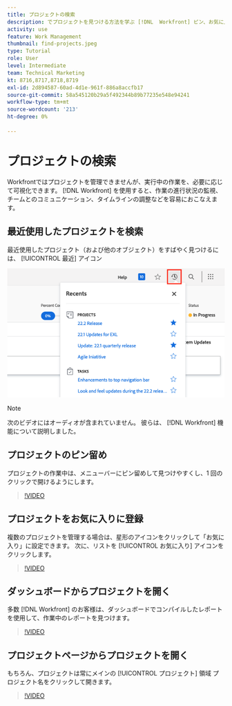 ```yaml
---
title: プロジェクトの検索
description: でプロジェクトを見つける方法を学ぶ [!DNL  Workfront] ピン、お気に入り、ダッシュボード、および [!UICONTROL プロジェクト] ページ。
activity: use
feature: Work Management
thumbnail: find-projects.jpeg
type: Tutorial
role: User
level: Intermediate
team: Technical Marketing
kt: 8716,8717,8718,8719
exl-id: 2d894587-60ad-4d1e-961f-886a8accfb17
source-git-commit: 58a545120b29a5f492344b89b77235e548e94241
workflow-type: tm+mt
source-wordcount: '213'
ht-degree: 0%

---
```


# プロジェクトの検索

Workfrontではプロジェクトを管理できませんが、実行中の作業を、必要に応じて可視化できます。 [!DNL Workfront] を使用すると、作業の進行状況の監視、チームとのコミュニケーション、タイムラインの調整などを容易におこなえます。

<!---
In this section, you will learn how to:

Find your projects in [!DNL Workfront]
Make your project visible to stakeholders
Find project communications
Use [!DNL Workfront] features when reviewing the task list to monitor project progress
--->

## 最近使用したプロジェクトを検索

最近使用したプロジェクト（および他のオブジェクト）をすばやく見つけるには、 [!UICONTROL 最近] アイコン

![[!UICONTROL ステータス] プロジェクトヘッダーで展開されたフィールド](assets/recents.png)

>[!NOTE]
>
>次のビデオにはオーディオが含まれていません。 彼らは、 [!DNL Workfront] 機能について説明しました。

## プロジェクトのピン留め

プロジェクトの作業中は、メニューバーにピン留めして見つけやすくし、1 回のクリックで開けるようにします。

>[!VIDEO](https://video.tv.adobe.com/v/335038/?quality=12)

## プロジェクトをお気に入りに登録

複数のプロジェクトを管理する場合は、星形のアイコンをクリックして「お気に入り」に設定できます。 次に、リストを [!UICONTROL お気に入り] アイコンをクリックします。

>[!VIDEO](https://video.tv.adobe.com/v/335039/?quality=12)


## ダッシュボードからプロジェクトを開く

多数 [!DNL Workfront] のお客様は、ダッシュボードでコンパイルしたレポートを使用して、作業中のレポートを見つけます。

>[!VIDEO](https://video.tv.adobe.com/v/335041/?quality=12)


## プロジェクトページからプロジェクトを開く

もちろん、プロジェクトは常にメインの [!UICONTROL プロジェクト] 領域 プロジェクト名をクリックして開きます。

>[!VIDEO](https://video.tv.adobe.com/v/335040/?quality=12)
